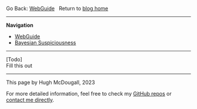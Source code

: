   
  
  
Go Back: [WebGuide](.\..\02_numpyro\05_parallelizing\page.html)	&nbsp;	Return to [blog home](.\..\bloghome.html)  
  
---------------------------------------------------------------------------  
**Navigation**  
* [WebGuide](.\01_nestedsampling\./page.html)  
* [Bayesian Suspiciousness](.\02_suspiciousness\./page.html)  
---------  
  
  
[Todo]  
Fill this out  
  
---------  
  
This page by Hugh McDougall, 2023  
  
  
  
For more detailed information, feel free to check my [GitHub repos](https://github.com/HughMcDougall/) or [contact me directly](hughmcdougallemail@gmail.com).  
  

